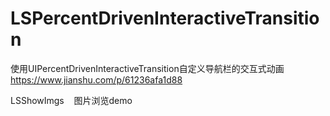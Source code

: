 # LSPercentDrivenInteractiveTransition
 使用UIPercentDrivenInteractiveTransition自定义导航栏的交互式动画
https://www.jianshu.com/p/61236afa1d88


LSShowImgs    图片浏览demo
